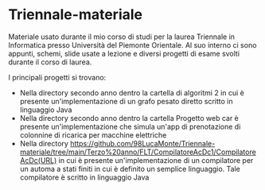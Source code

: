 # Triennale-materiale

Materiale usato durante il mio corso di studi per la laurea Triennale in Informatica presso Università del Piemonte Orientale.
Al suo interno ci sono appunti, schemi, slide usate a lezione e diversi progetti di esame svolti durante il corso di laurea.

I principali progetti si trovano:
- Nella directory secondo anno dentro la cartella di algoritmi 2 in cui è presente un'implementazione di un grafo pesato diretto scritto in linguaggio Java
- Nella directory secondo anno dentro la cartella Progetto web car è presente un'implementazione che simula un'app di prenotazione di colonnine di ricarica per macchine elettriche
- Nella directory https://github.com/98LucaMonte/Triennale-materiale/tree/main/Terzo%20anno/FLT/CompilatoreAcDc1/CompilatoreAcDc(URL) in cui è presente un'implementazione di un compilatore per un automa a stati finiti in cui è definito un semplice linguaggio. Tale compilatore è scritto in linguaggio Java 
